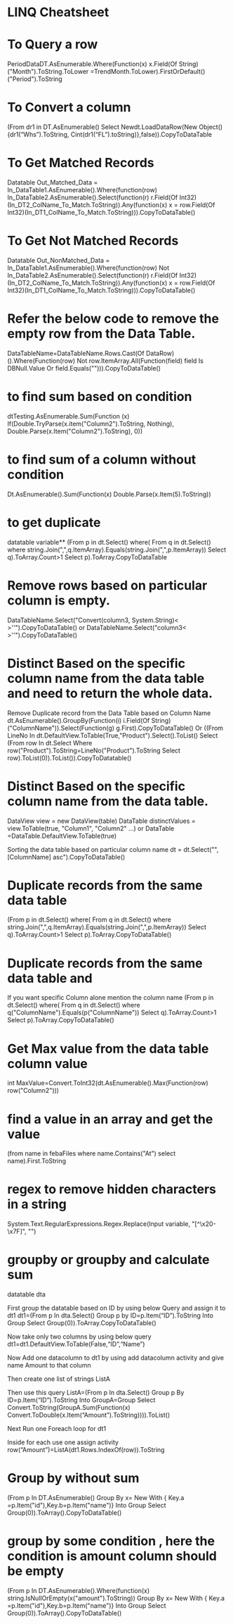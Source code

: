 # LINQ Cheatsheet

# To Query a row
PeriodDataDT.AsEnumerable.Where(Function(x) x.Field(Of String)("Month").ToString.ToLower =TrendMonth.ToLower).FirstOrDefault()("Period").ToString

# To Convert a column 

(From dr1 in DT.AsEnumerable() Select Newdt.LoadDataRow(New Object() {dr1(“Whs”).ToString, Cint(dr1(“FL”).toString)},false)).CopyToDataTable


# To Get Matched Records

Datatable Out_Matched_Data = In_DataTable1.AsEnumerable().Where(function(row) In_DataTable2.AsEnumerable().Select(function(r) r.Field(Of Int32)(In_DT2_ColName_To_Match.ToString)).Any(function(x) x = row.Field(Of Int32)(In_DT1_ColName_To_Match.ToString))).CopyToDataTable()

# To Get Not Matched Records

Datatable Out_NonMatched_Data = In_DataTable1.AsEnumerable().Where(function(row) Not In_DataTable2.AsEnumerable().Select(function(r) r.Field(Of Int32)(In_DT2_ColName_To_Match.ToString)).Any(function(x) x = row.Field(Of Int32)(In_DT1_ColName_To_Match.ToString))).CopyToDataTable()

#  Refer the below code to remove the empty row from the Data Table.

DataTableName=DataTableName.Rows.Cast(Of DataRow)().Where(Function(row) Not row.ItemArray.All(Function(field) field Is DBNull.Value Or field.Equals(""))).CopyToDataTable()


#  to find sum based on condition

dtTesting.AsEnumerable.Sum(Function (x) If(Double.TryParse(x.item("Column2").ToString, Nothing), Double.Parse(x.Item("Column2").ToString), 0))


#  to find sum of a column without condition
Dt.AsEnumerable().Sum(Function(x) Double.Parse(x.Item(5).ToString))

#  to get duplicate
datatable variable** (From p in dt.Select() where( From q in dt.Select() where string.Join(",",q.ItemArray).Equals(string.Join(",",p.ItemArray)) Select q).ToArray.Count>1 Select p).ToArray.CopyToDataTable

#  Remove rows based on particular column is empty.
DataTableName.Select("Convert(column3, System.String)< >''").CopyToDataTable()
or
DataTableName.Select("column3< >''").CopyToDataTable()

# Distinct Based on the specific column name from the data table and need to return the whole data.
Remove Duplicate record from the Data Table based on Column Name
dt.AsEnumerable().GroupBy(Function(i) i.Field(Of String)("ColumnName")).Select(Function(g) g.First).CopyToDataTable()
Or
((From LineNo In dt.DefaultView.ToTable(True,"Product").Select().ToList() Select (From row In dt.Select Where row("Product").ToString=LineNo("Product").ToString Select row).ToList(0)).ToList()).CopyToDatatable()

#  Distinct Based on the specific column name from the data table.

DataView view = new DataView(table)
DataTable distinctValues = view.ToTable(true, "Column1", "Column2" ...)
or
DataTable =DataTable.DefaultView.ToTable(true)

Sorting the data table based on particular column name
dt = dt.Select("",[ColumnName] asc").CopyToDataTable()

# Duplicate records from the same data table
(From p in dt.Select() where( From q in dt.Select() where string.Join(",",q.ItemArray).Equals(string.Join(",",p.ItemArray)) Select q).ToArray.Count>1 Select p).ToArray.CopyToDataTable()

# Duplicate records from the same data table and
If you want specific Column alone mention the column name
(From p in dt.Select() where( From q in dt.Select() where q("ColumnName").Equals(p("ColumnName")) Select q).ToArray.Count>1 Select p).ToArray.CopyToDataTable()

# Get Max value from the data table column value
int MaxValue=Convert.ToInt32(dt.AsEnumerable().Max(Function(row) row("Column2")))


# find a value in an array and get the value
(from name in febaFiles where name.Contains("At") select name).First.ToString


# regex to remove hidden characters in a string

System.Text.RegularExpressions.Regex.Replace(Input variable, "[^\x20-\x7F]", "")

# groupby or groupby and calculate sum

datatable dta

First group the datatable based on ID by using below Query and assign it to dt1
dt1=(From p In dta.Select()
Group p by ID=p.Item(“ID”).ToString Into Group
Select Group(0)).ToArray.CopyToDataTable()

Now take only two columns by using below query
dt1=dt1.DefaultView.ToTable(False,“ID”,“Name”)

Now Add one datacolumn to dt1 by using add datacolumn activity and give name Amount to that column

Then create one list of strings ListA

Then use this query
ListA=(From p In dta.Select()
Group p By ID=p.Item(“ID”).ToString Into GroupA=Group
Select Convert.ToString(GroupA.Sum(Function(x) Convert.ToDouble(x.Item(“Amount”).ToString)))).ToList()

Next Run one Foreach loop for dt1

Inside for each use one assign activity
row(“Amount”)=ListA(dt1.Rows.IndexOf(row)).ToString

# Group by without sum
(From p In DT.AsEnumerable() Group By x= New With { Key.a =p.Item("id"),Key.b=p.Item("name")} Into Group Select Group(0)).ToArray().CopyToDataTable()

# group by some condition , here the condition is amount column should be empty
(From p In DT.AsEnumerable().Where(function(x) string.IsNullOrEmpty(x("amount").ToString)) Group By x= New With { Key.a =p.Item("id"),Key.b=p.Item("name")} Into Group Select Group(0)).ToArray().CopyToDataTable()

